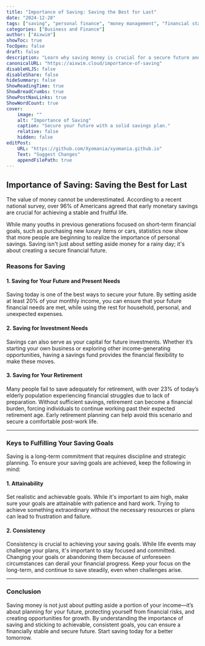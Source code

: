 ```yaml
---
title: "Importance of Saving: Saving the Best for Last"
date: "2024-12-28"
tags: ["saving", "personal finance", "money management", "financial stability"]
categories: ["Business and Finance"]
author: ["Aixwim"]
showToc: true
TocOpen: false
draft: false
description: "Learn why saving money is crucial for a secure future and how to start your savings journey to ensure financial stability."
canonicalURL: "https://aixwim.cloud/importance-of-saving"
disableHLJS: false
disableShare: false
hideSummary: false
ShowReadingTime: true
ShowBreadCrumbs: true
ShowPostNavLinks: true
ShowWordCount: true
cover:
    image: ""
    alt: "Importance of Saving"
    caption: "Secure your future with a solid savings plan."
    relative: false
    hidden: false
editPost:
    URL: "https://github.com/Xyomania/xyomania.github.io"
    Text: "Suggest Changes"
    appendFilePath: true
---
```


## Importance of Saving: Saving the Best for Last

The value of money cannot be underestimated. According to a recent national survey, over 96% of Americans agreed that early monetary savings are crucial for achieving a stable and fruitful life. 

While many youths in previous generations focused on short-term financial goals, such as purchasing new luxury items or cars, statistics now show that more people are beginning to realize the importance of personal savings. Saving isn't just about setting aside money for a rainy day; it's about creating a secure financial future.

### **Reasons for Saving**

#### **1. Saving for Your Future and Present Needs**
Saving today is one of the best ways to secure your future. By setting aside at least 20% of your monthly income, you can ensure that your future financial needs are met, while using the rest for household, personal, and unexpected expenses.

#### **2. Saving for Investment Needs**
Savings can also serve as your capital for future investments. Whether it’s starting your own business or exploring other income-generating opportunities, having a savings fund provides the financial flexibility to make these moves.

#### **3. Saving for Your Retirement**
Many people fail to save adequately for retirement, with over 23% of today’s elderly population experiencing financial struggles due to lack of preparation. Without sufficient savings, retirement can become a financial burden, forcing individuals to continue working past their expected retirement age. Early retirement planning can help avoid this scenario and secure a comfortable post-work life.

---

### **Keys to Fulfilling Your Saving Goals**

Saving is a long-term commitment that requires discipline and strategic planning. To ensure your saving goals are achieved, keep the following in mind:

#### **1. Attainability**
Set realistic and achievable goals. While it's important to aim high, make sure your goals are attainable with patience and hard work. Trying to achieve something extraordinary without the necessary resources or plans can lead to frustration and failure.

#### **2. Consistency**
Consistency is crucial to achieving your saving goals. While life events may challenge your plans, it's important to stay focused and committed. Changing your goals or abandoning them because of unforeseen circumstances can derail your financial progress. Keep your focus on the long-term, and continue to save steadily, even when challenges arise.

---

### **Conclusion**

Saving money is not just about putting aside a portion of your income—it’s about planning for your future, protecting yourself from financial risks, and creating opportunities for growth. By understanding the importance of saving and sticking to achievable, consistent goals, you can ensure a financially stable and secure future. Start saving today for a better tomorrow.
